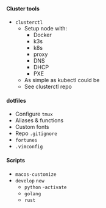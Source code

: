 #### Cluster tools
- ```clusterctl```
    - Setup node with:
        - Docker
        - k3s
        - k8s
        - proxy
        - DNS
        - DHCP
        - PXE
    - As simple as kubectl could be
    - See clusterctl repo

#### dotfiles

- Configure ```tmux``` 
- Aliases & functions
- Custom fonts
- Repo ```.gitignore```
- ```fortunes```
- ```.vimconfig```


#### Scripts
- ```macos-customize```
- ```develop``` ```new```
    - ```python```
        -```activate```
    - ```golang```
    - ```rust```
